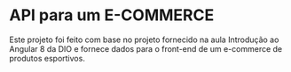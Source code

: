 # API para um E-COMMERCE

Este projeto foi feito com base no projeto fornecido na aula Introdução ao Angular 8 da DIO e fornece dados para o front-end de um e-commerce de produtos esportivos.
